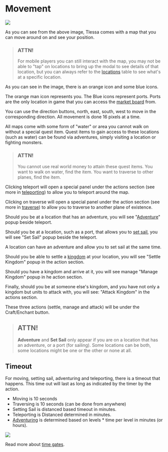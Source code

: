 # Movement

<div class="gallery mb-4">
    <a href="/storage/info/movement/images/map.png" class="glightbox">
        <img src="/storage/info/movement/images/map.png" class="img-fluid" />
    </a>
</div>

As you can see from the above image, Tlessa comes with a map that you can move around on and see your position.

> ### ATTN! 
>
> For mobile players you can still interact with the map, you may not be able to "tap" on locations
> to bring up the modal to see details of that location, but you can always refer to the [locations](/information/locations)
> table to see what's at a specific location.

As you can see in the image, there is an orange icon and some blue icons. 

The orange man icon represents you. The Blue icons represent ports. Ports are the only location in game that you can access the [market board](/information/market) from.

You can use the direction buttons, north, east, south, west to move in the corresponding direction. All movement is done 16 pixels at a time.

All maps come with some form of "water" or area you cannot walk on without a special quest item. Quest items to gain access to these locations (such as water) can be found via
adventures, simply visiting a location or fighting monsters.

> ### ATTN!
> 
> You cannot use real world money to attain these quest items. You want to walk on water, find the item. You want to traverse to other planes, find the item.

Clicking teleport will open a special panel under the actions section (see more in [teleporting](/information/teleporting)) to allow you to teleport around the map.

Clicking on traverse will open a special panel under the action section (see more in [traverse](/information/traverse)) to allow you to traverse to another plane of existence.

Should you be at a location that has an adventure, you will see "[Adventure](/information/adventure)" popup beside teleport.

Should you be at a location, such as a port, that allows you to [set sail](/information/set-sail), you will see "Set Sail" popup beside the teleport.

A location can have an adventure and allow you to set sail at the same time.

Should you be able to settle a [kingdom](/information/kingdoms) at your location, you will see "Settle Kingdom" popup in the action section.

Should you have a kingdom and arrive at it, you will see manage "Manage Kingdom" popup in he action section.

Finally, should you be at someone else's kingdom, and you have not only a kingdom but units to attack with, you will see: "Attack Kingdom" in the actions section.

These three actions (settle, manage and attack) will be under the Craft/Enchant button.


> ## ATTN!
>
> **Adventure** and **Set Sail** only appear if you are on a location that has an adventure, or a port (for sailing). Some locations can be both, some locations might be one or the other or none at all.

## Timeout

For moving, setting sail, adventuring and teleporting, there is a timeout that happens. This time out will last as long as indicated by the timer by the action.

- Moving is 10 seconds 
- Traversing is 10 seconds (can be done from anywhere)
- Setting Sail is distanced based timeout in minutes.
- Teleporting is Distanced determined in minutes.
- [Adventuring](/information/adventure) is determined based on levels * time per level in minutes (or hours).

<div class="gallery mb-4">
    <a href="/storage/info/movement/images/timeout.png" class="glightbox">
        <img src="/storage/info/movement/images/timeout.png" class="img-fluid" />
    </a>
</div>

Read more about [time gates](/information/time-gates).



